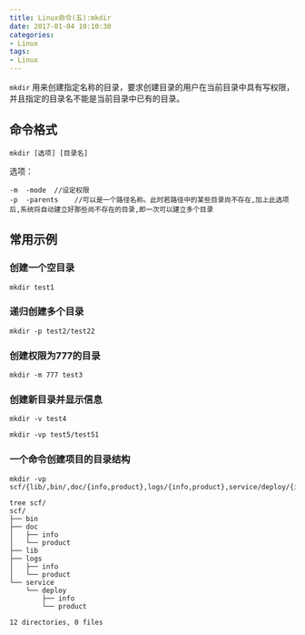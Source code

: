 ```yaml
---
title: Linux命令(五):mkdir
date: 2017-01-04 10:10:30
categories: 
- Linux
tags:
- Linux
---
```


`mkdir` 用来创建指定名称的目录，要求创建目录的用户在当前目录中具有写权限，并且指定的目录名不能是当前目录中已有的目录。

## 命令格式

```
mkdir [选项] [目录名]
```
选项：

```
-m  -mode  //设定权限
-p  -parents 	//可以是一个路径名称。此时若路径中的某些目录尚不存在,加上此选项后,系统将自动建立好那些尚不存在的目录,即一次可以建立多个目录

```

## 常用示例

### 创建一个空目录
```
mkdir test1
```
<!-- more -->
### 递归创建多个目录
```
mkdir -p test2/test22
```

### 创建权限为777的目录
```
mkdir -m 777 test3
```

### 创建新目录并显示信息
```
mkdir -v test4

mkdir -vp test5/test51
```

### 一个命令创建项目的目录结构
```
mkdir -vp scf/{lib/,bin/,doc/{info,product},logs/{info,product},service/deploy/{info,product}}
```
```
tree scf/
scf/
├── bin
├── doc
│   ├── info
│   └── product
├── lib
├── logs
│   ├── info
│   └── product
└── service
    └── deploy
        ├── info
        └── product

12 directories, 0 files

```